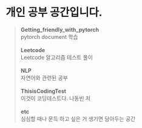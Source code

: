 # 개인 공부 공간입니다.

 > **Getting_friendly_with_pytorch** <br/>
 > pytorch document 학습 <br/>
> <br/>
> **Leetcode** <br/>
> Leetcode 알고리즘 테스트 풀이<br/>
> <br/>
> **NLP**<br/>
> 자연어와 관련된 공부<br/>
> <br/>
> **ThisisCodingTest** <br/>
> 이것이 코딩테스트다. 나동빈 저 <br/>
> <br/>
> **etc** <br/>
> 심심할 때나 문득 하고 싶은 거 생기면 담아두는 공간

